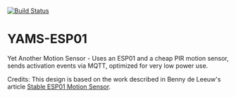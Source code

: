 [![Build Status](https://travis-ci.org/PProvost/YAMS-ESP01.svg?branch=master)](https://travis-ci.org/PProvost/YAMS-ESP01)

# YAMS-ESP01
Yet Another Motion Sensor - Uses an ESP01 and a cheap PIR motion sensor, sends activation events via MQTT,
optimized for very low power use.

Credits: This design is based on the work described in Benny de Leeuw's article 
[Stable ESP01 Motion Sensor](https://medium.com/@leeuwte/stable-esp01-motion-sensor-for-mqtt-2d81c0b1e317).
